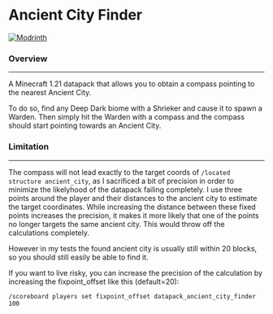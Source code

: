 

# Ancient City Finder

[![Modrinth](https://img.shields.io/modrinth/dt/carpet?label=Modrinth%20downloads&logo=modrinth)](https://modrinth.com/datapack/ancient-city-finder)

### Overview 
---

A Minecraft 1.21 datapack that allows you to obtain a compass pointing to the nearest Ancient City.

To do so, find any Deep Dark biome with a Shrieker and cause it to spawn a Warden. 
Then simply hit the Warden with a compass and the compass should start pointing towards an Ancient City.

### Limitation
---

The compass will not lead exactly to the target coords of `/located structure ancient_city`, 
as I sacrificed a bit of precision in order to minimize the likelyhood of the datapack failing completely.
I use three points around the player and their distances to the ancient city to estimate the target coordinates.
While increasing the distance between these fixed points increases the precision, it makes it more likely
that one of the points no longer targets the same ancient city. This would throw off the calculations completely.

However in my tests the found ancient city is usually still within 20 blocks, so you should still easily be able to find it. 

If you want to live risky, you can increase the precision of the calculation by increasing the fixpoint_offset like this (default=20):
```
/scoreboard players set fixpoint_offset datapack_ancient_city_finder 100
```
